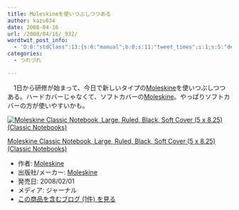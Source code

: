```yaml
---
title: Moleskineを使いつぶしつつある
author: kazu634
date: 2008-04-16
url: /2008/04/16/_932/
wordtwit_post_info:
  - 'O:8:"stdClass":13:{s:6:"manual";b:0;s:11:"tweet_times";i:1;s:5:"delay";i:0;s:7:"enabled";i:1;s:10:"separation";s:2:"60";s:7:"version";s:3:"3.7";s:14:"tweet_template";b:0;s:6:"status";i:2;s:6:"result";a:0:{}s:13:"tweet_counter";i:2;s:13:"tweet_log_ids";a:1:{i:0;i:3885;}s:9:"hash_tags";a:0:{}s:8:"accounts";a:1:{i:0;s:7:"kazu634";}}'
categories:
  - つれづれ

---
```

<div class="section">
<p>
    　1日から研修が始まって、今日で新しいタイプの<a href="http://d.hatena.ne.jp/asin/8883707168" onclick="__gaTracker('send', 'event', 'outbound-article', 'http://d.hatena.ne.jp/asin/8883707168', 'Moleskine');">Moleskine</a>を使いつぶしつつある。ハードカバーじゃなくて、ソフトカバーの<a href="http://d.hatena.ne.jp/asin/8883707168" onclick="__gaTracker('send', 'event', 'outbound-article', 'http://d.hatena.ne.jp/asin/8883707168', 'Moleskine');">Moleskine</a>。やっぱりソフトカバーの方が使いやすいかも。
</p>
  
<div class="hatena-asin-detail">
<a href="http://www.amazon.co.jp/dp/8883707168/?tag=hatena_st1-22&ascsubtag=d-7ibv" onclick="__gaTracker('send', 'event', 'outbound-article', 'http://www.amazon.co.jp/dp/8883707168/?tag=hatena_st1-22&ascsubtag=d-7ibv', '');"><img src="https://images-na.ssl-images-amazon.com/images/I/31uWPs33A5L._SL160_.jpg" class="hatena-asin-detail-image" alt="Moleskine Classic Notebook, Large, Ruled, Black, Soft Cover (5 x 8.25) (Classic Notebooks)" title="Moleskine Classic Notebook, Large, Ruled, Black, Soft Cover (5 x 8.25) (Classic Notebooks)" /></a></p> 
    
<div class="hatena-asin-detail-info">
<p class="hatena-asin-detail-title">
<a href="http://www.amazon.co.jp/dp/8883707168/?tag=hatena_st1-22&ascsubtag=d-7ibv" onclick="__gaTracker('send', 'event', 'outbound-article', 'http://www.amazon.co.jp/dp/8883707168/?tag=hatena_st1-22&ascsubtag=d-7ibv', 'Moleskine Classic Notebook, Large, Ruled, Black, Soft Cover (5 x 8.25) (Classic Notebooks)');">Moleskine Classic Notebook, Large, Ruled, Black, Soft Cover (5 x 8.25) (Classic Notebooks)</a>
</p>
      
<ul>
<li>
<span class="hatena-asin-detail-label">作者:</span> <a href="http://d.hatena.ne.jp/keyword/Moleskine" onclick="__gaTracker('send', 'event', 'outbound-article', 'http://d.hatena.ne.jp/keyword/Moleskine', 'Moleskine');" class="keyword">Moleskine</a>
</li>
<li>
<span class="hatena-asin-detail-label">出版社/メーカー:</span> <a href="http://d.hatena.ne.jp/keyword/Moleskine" onclick="__gaTracker('send', 'event', 'outbound-article', 'http://d.hatena.ne.jp/keyword/Moleskine', 'Moleskine');" class="keyword">Moleskine</a>
</li>
<li>
<span class="hatena-asin-detail-label">発売日:</span> 2008/02/01
</li>
<li>
<span class="hatena-asin-detail-label">メディア:</span> ジャーナル
</li>
<li>
<a href="http://d.hatena.ne.jp/asin/8883707168" onclick="__gaTracker('send', 'event', 'outbound-article', 'http://d.hatena.ne.jp/asin/8883707168', 'この商品を含むブログ (1件) を見る');" target="_blank">この商品を含むブログ (1件) を見る</a>
</li>
</ul>
</div>
    
<div class="hatena-asin-detail-foot">
</div>
</div>
</div>
